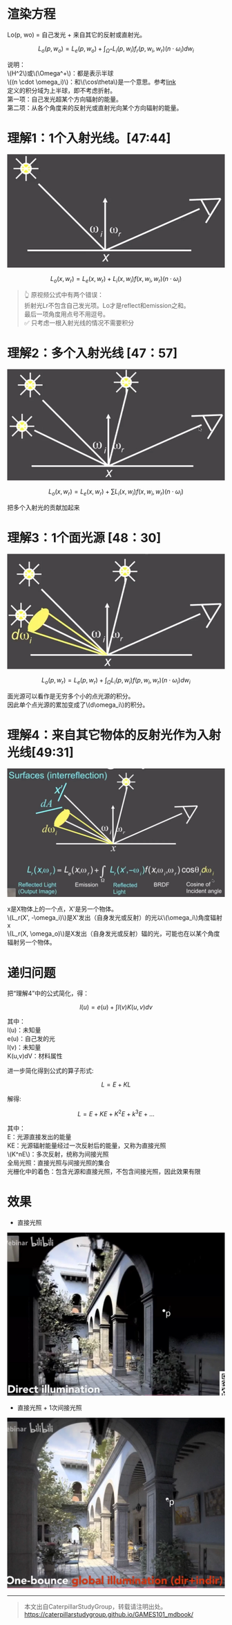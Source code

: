 # 渲染方程

Lo(p, wo) = 自己发光 + 来自其它的反射或直射光。  

$$
L_o(p,w_o) = L_e(p,w_o) + \int_{\Omega^+}L_i(p, w_i)f_r(p, w_i, w_r)(n \cdot \omega_i)dw_i
$$

说明：  
\\(H^2\\)或\\(\Omega^+\\)：都是表示半球  
\\((n \cdot \omega_i)\\)：和\\(\cos\theta\\)是一个意思。参考[link](../Dependency/Vector.md)  
定义的积分域为上半球，即不考虑折射。  
第一项：自己发光超某个方向辐射的能量。  
第二项：从各个角度来的反射光或直射光向某个方向辐射的能量。  

# 理解1：1个入射光线。[47:44]

![](../assets/123.PNG)  

$$
L_o(x,w_r) = L_e(x, w_r) + L_i(x, w_i)f(x, w_i, w_r)(n \cdot \omega_i)
$$

> &#x1F446; 原视频公式中有两个错误：  
> 折射光Lr不包含自己发光项。Lo才是reflect和emission之和。  
> 最后一项角度用点号不用逗号。  
> &#x2705; 只考虑一根入射光线的情况不需要积分

# 理解2：多个入射光线 [47：57]

![](../assets/124.PNG)  

$$
L_o(x,w_r) = L_e(x, w_r) + \sum L_i(x, w_i)f(x, w_i, w_r)(n \cdot \omega_i)
$$

把多个入射光的贡献加起来

# 理解3：1个面光源 [48：30]

![](../assets/125.PNG)  

$$
L_o(p,w_r) = L_e(p,w_r) + \int_{\Omega}L_i(p, w_i)f(p, w_i, w_r)(n \cdot \omega_i)dw_i
$$

面光源可以看作是无穷多个小的点光源的积分。  
因此单个点光源的累加变成了\\(d\omega_i\\)的积分。  

# 理解4：来自其它物体的反射光作为入射光线[49:31]

![](../assets/126.PNG)  

x是X物体上的一个点，X'是另一个物体。  
\\(L_r(X', -\omega_i)\\)是X'发出（自身发光或反射）的光以\\(\omega_i\\)角度辐射x  
\\(L_r(X, \omega_o)\\)是X发出（自身发光或反射）辐的光，可能也在以某个角度辐射另一个物体。  

# 递归问题

把“理解4”中的公式简化，得：  

$$
l(u) = e(u) + \int l(v)K(u,v)dv
$$

其中：  
l(u)：未知量  
e(u)：自己发的光  
I(v)：未知量  
K(u,v)dV：材料属性

进一步简化得到公式的算子形式:

$$
L = E + K L 
$$

解得:

$$
L = E + KE + K^2E + k^3E + \dots
$$

其中：  
E：光源直接发出的能量  
KE：光源辐射能量经过一次反射后的能量，又称为直接光照  
\\(K^nE\\)：多次反射，统称为间接光照  
全局光照：直接光照与间接光照的集合  
光栅化中的着色：包含光源和直接光照，不包含间接光照，因此效果有限    

# 效果

- 直接光照

![](../assets/127.PNG)  

- 直接光照 + 1次间接光照

![](../assets/128.PNG)  

------------------------------

> 本文出自CaterpillarStudyGroup，转载请注明出处。  
> https://caterpillarstudygroup.github.io/GAMES101_mdbook/
